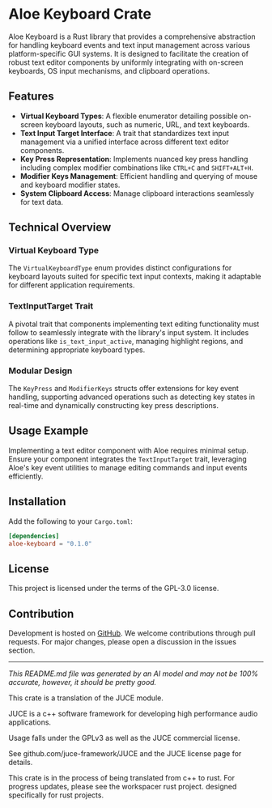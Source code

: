 # Aloe Keyboard Crate

Aloe Keyboard is a Rust library that provides a comprehensive abstraction for handling keyboard events and text input management across various platform-specific GUI systems. It is designed to facilitate the creation of robust text editor components by uniformly integrating with on-screen keyboards, OS input mechanisms, and clipboard operations.

## Features

- **Virtual Keyboard Types**: A flexible enumerator detailing possible on-screen keyboard layouts, such as numeric, URL, and text keyboards.
- **Text Input Target Interface**: A trait that standardizes text input management via a unified interface across different text editor components.
- **Key Press Representation**: Implements nuanced key press handling including complex modifier combinations like `CTRL+C` and `SHIFT+ALT+H`.
- **Modifier Keys Management**: Efficient handling and querying of mouse and keyboard modifier states.
- **System Clipboard Access**: Manage clipboard interactions seamlessly for text data.

## Technical Overview

### Virtual Keyboard Type
The `VirtualKeyboardType` enum provides distinct configurations for keyboard layouts suited for specific text input contexts, making it adaptable for different application requirements.

### TextInputTarget Trait
A pivotal trait that components implementing text editing functionality must follow to seamlessly integrate with the library's input system. It includes operations like `is_text_input_active`, managing highlight regions, and determining appropriate keyboard types.

### Modular Design
The `KeyPress` and `ModifierKeys` structs offer extensions for key event handling, supporting advanced operations such as detecting key states in real-time and dynamically constructing key press descriptions.

## Usage Example
Implementing a text editor component with Aloe requires minimal setup. Ensure your component integrates the `TextInputTarget` trait, leveraging Aloe's key event utilities to manage editing commands and input events efficiently.

## Installation
Add the following to your `Cargo.toml`:
```toml
[dependencies]
aloe-keyboard = "0.1.0"
```

## License
This project is licensed under the terms of the GPL-3.0 license.

## Contribution
Development is hosted on [GitHub](https://github.com/klebs6/aloe-rs). We welcome contributions through pull requests. For major changes, please open a discussion in the issues section.

---

*This README.md file was generated by an AI model and may not be 100% accurate, however, it should be pretty good.*

This crate is a translation of the JUCE module.

JUCE is a c++ software framework for developing high performance audio applications.

Usage falls under the GPLv3 as well as the JUCE commercial license.

See github.com/juce-framework/JUCE and the JUCE license page for details.

This crate is in the process of being translated from c++ to rust. For progress updates, please see the workspacer rust project. designed specifically for rust projects.

